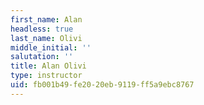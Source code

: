 ```yaml
---
first_name: Alan
headless: true
last_name: Olivi
middle_initial: ''
salutation: ''
title: Alan Olivi
type: instructor
uid: fb001b49-fe20-20eb-9119-ff5a9ebc8767
---
```

